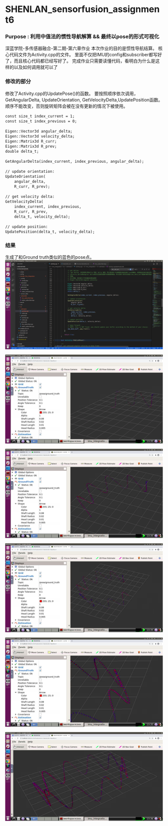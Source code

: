 # SHENLAN_sensorfusion_assignment6
### Purpose : 利用中值法的惯性导航解算 && 最终以pose的形式可视化
深蓝学院-多传感器融合-第二期-第六章作业
本次作业的目的是惯性导航结算。
核心代码文件为Activity.cpp的文件。
里面不仅把IMU的config和subscriber都写好了，而且核心代码都已经写好了。
完成作业只需要读懂代码，看明白为什么是这样的以及如何调用就可以了

### 修改的部分
修改了Activity.cpp的UpdatePose()的函数。
要按照顺序依次调用，GetAngularDelta, UpdateOrientation, GetVelocityDelta,UpdatePosition函数。
顺序不能改变，否则旋转矩阵会被在没有更新的情况下被使用。

```
const size_t index_current = 1;
const size_t index_previous = 0;

Eigen::Vector3d angular_delta;
Eigen::Vector3d velocity_delta;
Eigen::Matrix3d R_curr;
Eigen::Matrix3d R_prev;
double delta_t;

GetAngularDelta(index_current, index_previous, angular_delta);

// update orientation:
UpdateOrientation(
    angular_delta,
    R_curr, R_prev);

// get velocity delta:
GetVelocityDelta(
    index_current, index_previous,
    R_curr, R_prev,
    delta_t, velocity_delta);

// update position:
UpdatePosition(delta_t, velocity_delta);
```

### 结果
生成了和Ground truth类似的蓝色的pose点。
![figure1](https://github.com/Fred159/SHENLAN_sensorfusion_assignment6/blob/main/figures/l6_assignment_1.png)

![figure2](https://github.com/Fred159/SHENLAN_sensorfusion_assignment6/blob/main/figures/l6_assignment_2.png)

![figure3](https://github.com/Fred159/SHENLAN_sensorfusion_assignment6/blob/main/figures/l6_assignment_3.png)

![figure4](https://github.com/Fred159/SHENLAN_sensorfusion_assignment6/blob/main/figures/l6_assignment_4.png)

![figure5](https://github.com/Fred159/SHENLAN_sensorfusion_assignment6/blob/main/figures/l6_assignment_5.png)

![figure6](https://github.com/Fred159/SHENLAN_sensorfusion_assignment6/blob/main/figures/l6_assignment_6.png)

